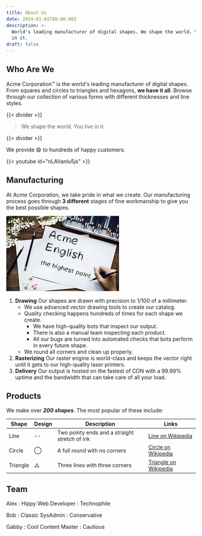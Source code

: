 ```yaml
---
title: About Us
date: 2024-01-01T00:00:00Z
description: >-
  World's leading manufacturer of digital shapes. We shape the world. You live
  in it.
draft: false
---
```

## Who Are We

Acme Corporation™ is the world's leading manufacturer of digital shapes. From squares and circles to triangles and hexagons, **we have it all**. Browse through our collection of various forms with different thicknesses and line styles.

{{< divider >}}

> We shape the world. You live in it.

{{< divider >}}

We provide :smile: to hundreds of happy customers.

{{< youtube id="nLAVanlu5js" >}}

## Manufacturing

At Acme Corporation, we take pride in what we create. Our manufacturing process goes through **3 different** stages of fine workmanship to give you the best possible shapes.

![](draw.jpg)

1. **Drawing** Our shapes are drawn with precision to 1/100 of a millimeter.
   * We use advanced vector drawing tools to create our catalog.
   * Quality checking happens hundreds of times for each shape we create.
     * We have high-quality bots that inspect our output.
     * There is also a manual team inspecting each product.
     * All our bugs are turned into automated checks that bots perform in every future shape.
   * We round all corners and clean up properly.
2. **Rasterizing** Our raster engine is world-class and keeps the vector right until it gets to our high-quality laser printers.
3. **Delivery** Our output is hosted on the fastest of CDN with a 99.99% uptime and the bandwidth that can take care of all your load.

## Products

We make over ***200 shapes***. The most popular of these include:

<table><thead><tr><th>Shape</th><th>Design</th><th>Description</th><th>Links</th></tr></thead><tbody><tr><td>Line</td><td>--</td><td>Two pointy ends and a straight stretch of ink</td><td><a href="https://en.wikipedia.org/wiki/Line_(geometry)">Line on Wikipedia</a></td></tr><tr><td>Circle</td><td>⃝</td><td>A full round with no corners</td><td><a href="https://en.wikipedia.org/wiki/Circle">Circle on Wikipedia</a></td></tr><tr><td>Triangle</td><td>△</td><td>Three lines with three corners</td><td><a href="https://en.wikipedia.org/wiki/Triangle">Triangle on Wikipedia</a></td></tr></tbody></table>

## Team

Alex : Hippy Web Developer : Technophile

Bob : Classic SysAdmin : Conservative

Gabby : Cool Content Master : Cautious